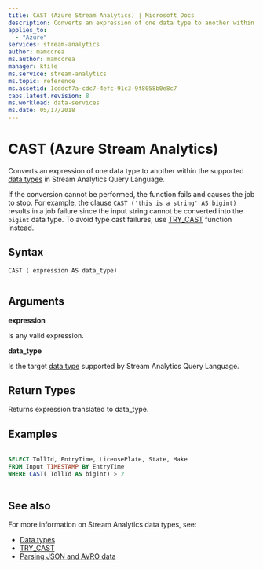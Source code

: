 ```yaml
---
title: CAST (Azure Stream Analytics) | Microsoft Docs
description: Converts an expression of one data type to another within the supported types in Stream Analytics Query Language.
applies_to: 
  - "Azure"
services: stream-analytics
author: mamccrea
ms.author: mamccrea
manager: kfile
ms.service: stream-analytics
ms.topic: reference
ms.assetid: 1cddcf7a-cdc7-4efc-91c3-9f8058b0e8c7
caps.latest.revision: 8
ms.workload: data-services
ms.date: 05/17/2018
---
```


# CAST (Azure Stream Analytics)
Converts an expression of one data type to another within the supported [data types](data-types-azure-stream-analytics.md) in Stream Analytics Query Language. 

If the conversion cannot be performed, the function fails and causes the job to stop. For example, the clause `CAST ('this is a string' AS bigint)` results in a job failure since the input string cannot be converted into the `bigint` data type. To avoid type cast failures, use [TRY_CAST](try-cast-azure-stream-analytics.md) function instead.
    
## Syntax  
  
``` 
CAST ( expression AS data_type)  
  
```  
  
## Arguments  
 **expression**  
  
 Is any valid expression.  
  
 **data_type**  
  
 Is the target [data type](data-types-azure-stream-analytics.md) supported by Stream Analytics Query Language.  
  
## Return Types  
 Returns expression translated to data_type.  
  
## Examples  
  
```SQL  
  
SELECT TollId, EntryTime, LicensePlate, State, Make   
FROM Input TIMESTAMP BY EntryTime  
WHERE CAST( TollId AS bigint) > 2  
  
```  
  
## See also
For more information on Stream Analytics data types, see:
- [Data types](data-types-azure-stream-analytics.md)
- [TRY_CAST](try-cast-azure-stream-analytics.md)
- [Parsing JSON and AVRO data](https://docs.microsoft.com/azure/stream-analytics/stream-analytics-parsing-json)
